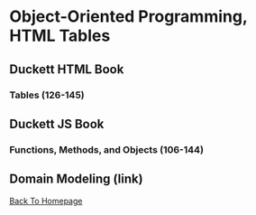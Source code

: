 # Object-Oriented Programming, HTML Tables

## Duckett HTML Book 

### Tables (126-145)

## Duckett JS Book

### Functions, Methods, and Objects (106-144)

## Domain Modeling (link)




[Back To Homepage](https://leethomas13.github.io/201-reading-notes/)